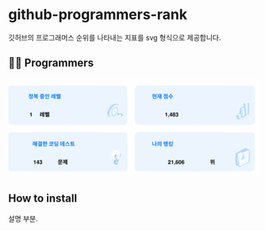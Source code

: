 # github-programmers-rank
깃허브의 프로그래머스 순위를 나타내는 지표를 svg 형식으로 제공합니다.

## 🧑‍🎓 Programmers
[![](https://github.com/libtv/github-programmers-rank/blob/master/lib/result.svg)](https://github.com/libtv/github-programmers-rank)

## How to install
설명 부분.
